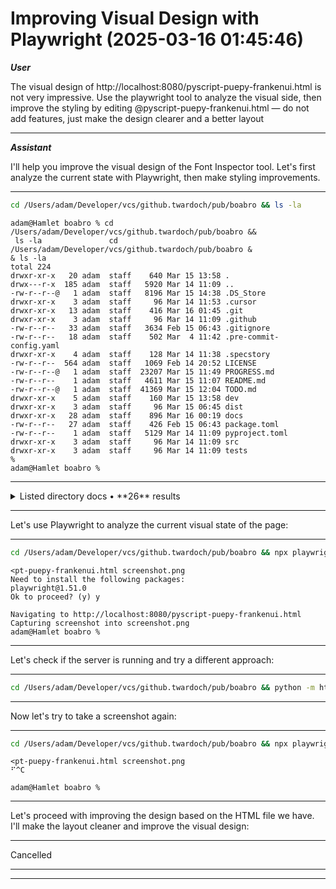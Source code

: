 <!-- Generated by SpecStory -->

# Improving Visual Design with Playwright (2025-03-16 01:45:46)

_**User**_

The visual design of http://localhost:8080/pyscript-puepy-frankenui.html is not very impressive. Use the playwright tool to analyze the visual side, then improve the styling by editing @pyscript-puepy-frankenui.html — do not add features, just make the design clearer and a better layout

---

_**Assistant**_

I'll help you improve the visual design of the Font Inspector tool. Let's first analyze the current state with Playwright, then make styling improvements.

---

```bash
cd /Users/adam/Developer/vcs/github.twardoch/pub/boabro && ls -la
```

```
adam@Hamlet boabro % cd /Users/adam/Developer/vcs/github.twardoch/pub/boabro &&
 ls -la               cd /Users/adam/Developer/vcs/github.twardoch/pub/boabro &
& ls -la
total 224
drwxr-xr-x   20 adam  staff    640 Mar 15 13:58 .
drwx---r-x  185 adam  staff   5920 Mar 14 11:09 ..
-rw-r--r--@   1 adam  staff   8196 Mar 15 14:38 .DS_Store
drwxr-xr-x    3 adam  staff     96 Mar 14 11:53 .cursor
drwxr-xr-x   13 adam  staff    416 Mar 16 01:45 .git
drwxr-xr-x    3 adam  staff     96 Mar 14 11:09 .github
-rw-r--r--   33 adam  staff   3634 Feb 15 06:43 .gitignore
-rw-r--r--   18 adam  staff    502 Mar  4 11:42 .pre-commit-config.yaml
drwxr-xr-x    4 adam  staff    128 Mar 14 11:38 .specstory
-rw-r--r--  564 adam  staff   1069 Feb 14 20:52 LICENSE
-rw-r--r--@   1 adam  staff  23207 Mar 15 11:49 PROGRESS.md
-rw-r--r--    1 adam  staff   4611 Mar 15 11:07 README.md
-rw-r--r--@   1 adam  staff  41369 Mar 15 12:04 TODO.md
drwxr-xr-x    5 adam  staff    160 Mar 15 13:58 dev
drwxr-xr-x    3 adam  staff     96 Mar 15 06:45 dist
drwxr-xr-x   28 adam  staff    896 Mar 16 00:19 docs
-rw-r--r--   27 adam  staff    426 Feb 15 06:43 package.toml
-rw-r--r--    1 adam  staff   5129 Mar 14 11:09 pyproject.toml
drwxr-xr-x    3 adam  staff     96 Mar 14 11:09 src
drwxr-xr-x    3 adam  staff     96 Mar 14 11:09 tests
%                                                                              
adam@Hamlet boabro %
```

---

<details>
            <summary>Listed directory docs • **26** results</summary>
        
| Name |
|-------|
| 📄 `pyscript-puepy-bulma.html` |
| 📄 `index.md` |
| 📄 `pyscript-puepy-bootstrap.html` |
| 📄 `pyscript-mako.html` |
| 📁 `new` |
| 📄 `pyscript-alpinejs.html` |
| 📄 `pyodide-workerspool.html` |
| 📄 `pyodide-worker.js` |
| 📄 `pyodide-tailwindcss.html` |
| 📄 `pyodide-fs.html` |
| 📄 `stlite.html` |
| 📄 `gradio.html` |
| 📄 `pyscript-puepy-frankenui.html` |
| 📄 `pyscript-preact-signals.html` |
| 📄 `pyscript-webcomponents.html` |
| 📄 `pyscript-vuejs.html` |
| 📄 `pyscript-lit.html` |
| 📄 `pyscript-htmx.html` |
| 📄 `pyscript-puepy-uikit.html` |
| 📄 `pyodide-worker.html` |
| 📄 `pyscript-svelte.html` |
| 📄 `pyscript-solidjs.html` |
| 📄 `testfont.ttf` |
| 📄 `pyscript-indexeddb.html` |
| 📄 `pyodide-react.jsx` |
| 📄 `.DS_Store` |

</details>

---

Let's use Playwright to analyze the current visual state of the page:

---

```bash
cd /Users/adam/Developer/vcs/github.twardoch/pub/boabro && npx playwright screenshot http://localhost:8080/pyscript-puepy-frankenui.html screenshot.png
```

```
<pt-puepy-frankenui.html screenshot.png
Need to install the following packages:
playwright@1.51.0
Ok to proceed? (y) y

Navigating to http://localhost:8080/pyscript-puepy-frankenui.html
Capturing screenshot into screenshot.png
adam@Hamlet boabro %
```

---

Let's check if the server is running and try a different approach:

---

```bash
cd /Users/adam/Developer/vcs/github.twardoch/pub/boabro && python -m http.server 8080
```

---

Now let's try to take a screenshot again:

---

```bash
cd /Users/adam/Developer/vcs/github.twardoch/pub/boabro && npx playwright screenshot http://localhost:8080/docs/pyscript-puepy-frankenui.html screenshot.png
```

```
<pt-puepy-frankenui.html screenshot.png
⠋^C

adam@Hamlet boabro %
```

---

Let's proceed with improving the design based on the HTML file we have. I'll make the layout cleaner and improve the visual design:

---

Cancelled

---



---


